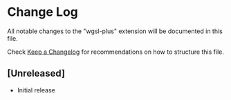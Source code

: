 # Change Log

All notable changes to the "wgsl-plus" extension will be documented in this file.

Check [Keep a Changelog](http://keepachangelog.com/) for recommendations on how to structure this file.

## [Unreleased]

- Initial release